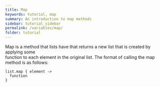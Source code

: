 ```yaml
---
title: Map
keywords: tutorial, map
summary: An introduction to map methods
sidebar: tutorial_sidebar
permalink: /variables/map/
folder: tutorial
---
```

Map is a method that lists have that returns a new list that is created by applying some  
function to each element in the original list. The format of calling the map method is as follows:  

```
list.map { element ->
  function
}
```

<object id="example-1" data="{{site.editor}}?map" width="100%" height="550px"> </object>
